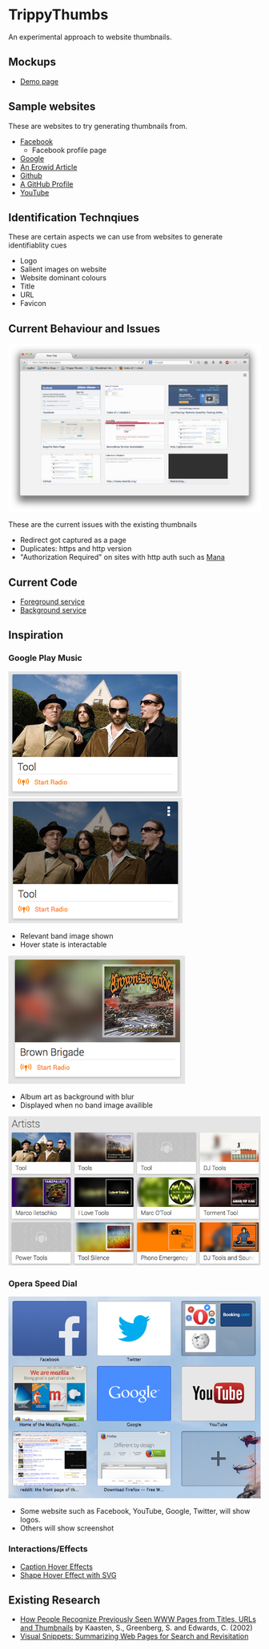 TrippyThumbs
============

An experimental approach to website thumbnails.


Mockups
-------

- [Demo page](mockups/index.html)


Sample websites
---------------

These are websites to try generating thumbnails from.

- [Facebook](http://facebook.com)
	- Facebook profile page
- [Google](http://google.com)
- [An Erowid Article](http://www.erowid.org/plants/tobacco/tobacco.shtml)
- [Github](https://github.com/)
- [A GitHub Profile](https://github.com/vtsatskin)
- [YouTube](http://youtube.com)

Identification Technqiues
----------------------------

These are certain aspects we can use from websites to generate identifiablity cues

- Logo
- Salient images on website
- Website dominant colours
- Title
- URL
- Favicon

Current Behaviour and Issues
----------------------------

![](images/current.design.png)

These are the current issues with the existing thumbnails

- Redirect got captured as a page
- Duplicates: https and http version
- "Authorization Required" on sites with http auth such as [Mana](http://mana.mozilla.org)

Current Code
------------

- [Foreground service](http://mxr.mozilla.org/mozilla-central/source/toolkit/components/thumbnails/PageThumbs.jsm)
- [Background service](http://mxr.mozilla.org/mozilla-central/source/toolkit/components/thumbnails/BackgroundPageThumbs.jsm)

Inspiration
-----------

### Google Play Music ###

![](images/inspiration/google.music.2.png)
![](images/inspiration/google.music.2.hover.png)

- Relevant band image shown
- Hover state is interactable

![](images/inspiration/google.music.png)

- Album art as background with blur
- Displayed when no band image availible

![](images/inspiration/google.music.many.png)

### Opera Speed Dial ###

![](images/inspiration/opera.speed.dial.png)

- Some website such as Facebook, YouTube, Google, Twitter, will show logos.
- Others will show screenshot

### Interactions/Effects ###

- [Caption Hover Effects](http://tympanus.net/Tutorials/CaptionHoverEffects/index3.html)
- [Shape Hover Effect with SVG](http://tympanus.net/Tutorials/ShapeHoverEffectSVG/index2.html)

Existing Research
-----------------

- [How People Recognize Previously Seen WWW Pages from Titles, URLs and Thumbnails][recognize] by Kaasten, S., Greenberg, S. and Edwards, C. (2002)
- [Visual Snippets: Summarizing Web Pages for Search and Revisitation][summarizingWebPages]

[recognize]:http://grouplab.cpsc.ucalgary.ca/Publications/2002-ThumbnailStudy.BHCI
[summarizingWebPages]:http://research.microsoft.com/en-us/um/people/cutrell/visual-snippets-chi2009-submission.pdf